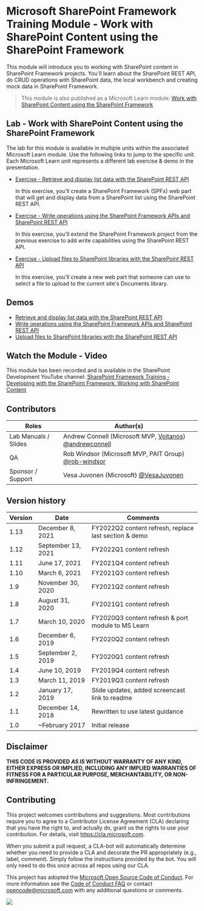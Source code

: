 # Microsoft SharePoint Framework Training Module - Work with SharePoint Content using the SharePoint Framework

This module will introduce you to working with SharePoint content in SharePoint Framework projects. You'll learn about the SharePoint REST API, do CRUD operations with SharePoint data, the local workbench and creating mock data in SharePoint Framework.

> This module is also published as a Microsoft Learn module: [Work with SharePoint Content using the SharePoint Framework](https://docs.microsoft.com/learn/modules/sharepoint-spfx-spcontent)

## Lab - Work with SharePoint Content using the SharePoint Framework

The lab for this module is available in multiple units within the associated Microsoft Learn module. Use the following links to jump to the specific unit. Each Microsoft Learn unit represents a different lab exercise & demo in the presentation.

- [Exercise - Retrieve and display list data with the SharePoint REST API](https://docs.microsoft.com/learn/modules/sharepoint-spfx-spcontent/3-exercise-get-data)

  In this exercise, you'll create a SharePoint Framework (SPFx) web part that will get and display data from a SharePoint list using the SharePoint REST API.

- [Exercise - Write operations using the SharePoint Framework APIs and SharePoint REST API](https://docs.microsoft.com/learn/modules/sharepoint-spfx-spcontent/5-exercise-crud-operations)

  In this exercise, you'll extend the SharePoint Framework project from the previous exercise to add write capabilities using the SharePoint REST API.

- [Exercise - Upload files to SharePoint libraries with the SharePoint REST API](https://docs.microsoft.com/learn/modules/sharepoint-spfx-spcontent/7-exercise-upload-file)

  In this exercise, you'll create a new web part that someone can use to select a file to upload to the current site's Documents library.

## Demos

- [Retrieve and display list data with the SharePoint REST API](./Demos/01-spfxhttpclient)
- [Write operations using the SharePoint Framework APIs and SharePoint REST API](./Demos/02-spcrud)
- [Upload files to SharePoint libraries with the SharePoint REST API](./Demos/03-uploadfile)

## Watch the Module - Video

This module has been recorded and is available in the SharePoint Development YouTube channel: [SharePoint Framework Training - Developing with the SharePoint Framework: Working with SharePoint Content](https://www.youtube.com/watch?v=0OiC7AzoCVI&list=PLR9nK3mnD-OV-RPXQ3Lco845qoEy7VJoc)

## Contributors

| Roles                | Author(s)                                                                                                      |
| -------------------- | -------------------------------------------------------------------------------------------------------------- |
| Lab Manuals / Slides | Andrew Connell (Microsoft MVP, [Voitanos](//github.com/voitanos)) [@andrewconnell](//github.com/andrewconnell) |
| QA                   | Rob Windsor (Microsoft MVP, PAIT Group) [@rob-windsor](//github.com/rob-windsor)                               |
| Sponsor / Support    | Vesa Juvonen (Microsoft) [@VesaJuvonen](//github.com/VesaJuvonen)                                              |

## Version history

| Version |        Date        |                       Comments                        |
| ------- | ------------------ | ----------------------------------------------------- |
| 1.13    | December 8, 2021   | FY2022Q2 content refresh, replace last section & demo |
| 1.12    | September 13, 2021 | FY2022Q1 content refresh                              |
| 1.11    | June 17, 2021      | FY2021Q4 content refresh                              |
| 1.10    | March 6, 2021      | FY2021Q3 content refresh                              |
| 1.9     | November 30, 2020  | FY2021Q2 content refresh                              |
| 1.8     | August 31, 2020    | FY2021Q1 content refresh                              |
| 1.7     | March 10, 2020     | FY2020Q3 content refresh & port module to MS Learn    |
| 1.6     | December 6, 2019   | FY2020Q2 content refresh                              |
| 1.5     | September 2, 2019  | FY2020Q1 content refresh                              |
| 1.4     | June 10, 2019      | FY2019Q4 content refresh                              |
| 1.3     | March 11, 2019     | FY2019Q3 content refresh                              |
| 1.2     | January 17, 2019   | Slide updates, added screencast link to readme        |
| 1.1     | December 14, 2018  | Rewritten to use latest guidance                      |
| 1.0     | ~February 2017     | Initial release                                       |

## Disclaimer

**THIS CODE IS PROVIDED _AS IS_ WITHOUT WARRANTY OF ANY KIND, EITHER EXPRESS OR IMPLIED, INCLUDING ANY IMPLIED WARRANTIES OF FITNESS FOR A PARTICULAR PURPOSE, MERCHANTABILITY, OR NON-INFRINGEMENT.**

## Contributing

This project welcomes contributions and suggestions. Most contributions require you to agree to a
Contributor License Agreement (CLA) declaring that you have the right to, and actually do, grant us
the rights to use your contribution. For details, visit https://cla.microsoft.com.

When you submit a pull request, a CLA-bot will automatically determine whether you need to provide
a CLA and decorate the PR appropriately (e.g., label, comment). Simply follow the instructions
provided by the bot. You will only need to do this once across all repos using our CLA.

This project has adopted the [Microsoft Open Source Code of Conduct](https://opensource.microsoft.com/codeofconduct/).
For more information see the [Code of Conduct FAQ](https://opensource.microsoft.com/codeofconduct/faq/) or
contact [opencode@microsoft.com](mailto:opencode@microsoft.com) with any additional questions or comments.

<img src="https://telemetry.sharepointpnp.com/sp-dev-training-spfx-spcontent" />
